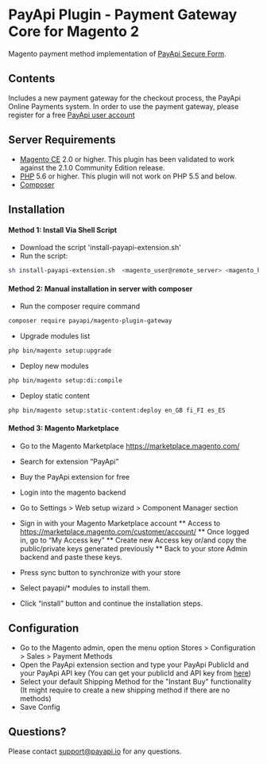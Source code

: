 # PayApi Plugin - Payment Gateway Core for Magento 2

Magento payment method implementation of [PayApi Secure Form](https://payapi.io/apidoc/#api-Payments-PostSecureForm).

## Contents

Includes a new payment gateway for the checkout process, the PayApi Online Payments system.
In order to use the payment gateway, please register for a free [PayApi user account](https://input.payapi.io)

## Server Requirements

* [Magento CE](http://devdocs.magento.com/magento-system-requirements.html) 2.0 or higher. This plugin has been validated to work against the 2.1.0 Community Edition release.
* [PHP](http://us2.php.net/downloads.php) 5.6 or higher. This plugin will not work on PHP 5.5 and below.
* [Composer](http://devdocs.magento.com/guides/v2.0/install-gde/prereq/integrator_install_composer.html)

## Installation
#### Method 1: Install Via Shell Script
* Download the script 'install-payapi-extension.sh'
* Run the script:

```bash
sh install-payapi-extension.sh  <magento_user@remote_server> <magento_home_directory>
```

#### Method 2: Manual installation in server with composer
* Run the composer require command
```bash
composer require payapi/magento-plugin-gateway
```
* Upgrade modules list
```bash
php bin/magento setup:upgrade
```
* Deploy new modules
```bash
php bin/magento setup:di:compile
```
* Deploy static content
```bash
php bin/magento setup:static-content:deploy en_GB fi_FI es_ES
```

#### Method 3: Magento Marketplace
* Go to the Magento Marketplace https://marketplace.magento.com/
* Search for extension “PayApi”
* Buy the PayApi extension for free

* Login into the magento backend 
* Go to Settings > Web setup wizard > Component Manager section
* Sign in with your Magento Marketplace account 
    ** Access to https://marketplace.magento.com/customer/account/
    ** Once logged in, go to “My Access key”
    ** Create new Access key or/and copy the public/private keys generated previously
    ** Back to your store Admin backend and paste these keys.
* Press sync button to synchronize with your store
* Select payapi/* modules to install them.
* Click “install” button and continue the installation steps.


## Configuration
* Go to the Magento admin, open the menu option Stores > Configuration > Sales > Payment Methods
* Open the PayApi extension section and type your PayApi PublicId and your PayApi API key (You can get your publicId and API key from [here](https://input.payapi.io/#!/backoffice/subscription))
* Select your default Shipping Method for the "Instant Buy" functionality (It might require to create a new shipping method if there are no methods)
* Save Config

## Questions?

Please contact support@payapi.io for any questions.
